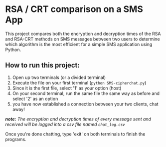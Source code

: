 # RSA / CRT comparison on a SMS App
This project compares both the encryption and decryption times of the RSA and RSA-CRT methods on SMS messages between two users to determine which algorithm is the most efficient for a simple SMS application using Python.

## How to run this project:
1. Open up two terminals (or a divided terminal)
2. Execute the file on your first terminal (`python SMS-cipherchat.py`)
3. Since it is the first file, select '1' as your option (host)
4. On your second terminal, run the same file the same way as before and select '2' as an option
5. you have now established a connection between your two clients, chat away!

*__note:__ The encryption and decryption times of every message sent and received will be logged into a csv file named `chat_log.csv`*

Once you're done chatting, type 'exit' on both terminals to finish the programs.